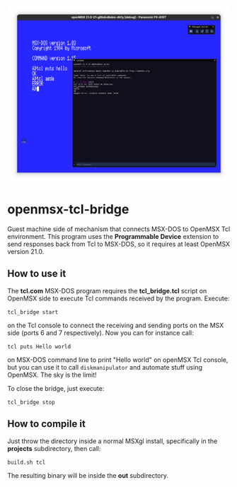 ![Screenshot](images/screenshot.png "Screenshot")

openmsx-tcl-bridge
==================

Guest machine side of mechanism that connects MSX-DOS to OpenMSX Tcl environment. This program uses the **Programmable Device** extension to send responses back from Tcl to MSX-DOS, so it requires at least OpenMSX version 21.0.

How to use it
-------------

The **tcl.com** MSX-DOS program requires the **tcl_bridge.tcl** script on OpenMSX side to execute Tcl commands received by the program. Execute:
```
tcl_bridge start
```
on the Tcl console to connect the receiving and sending ports on the MSX side (ports 6 and 7 respectively). Now you can for instance call:
```
tcl puts Hello world
```
on MSX-DOS command line to print "Hello world" on openMSX Tcl console, but you can use it to call `diskmanipulator` and automate stuff using OpenMSX. The sky is the limit!

To close the bridge, just execute:
```
tcl_bridge stop
```

How to compile it
-----------------

Just throw the directory inside a normal MSXgl install, specifically in the **projects** subdirectory, then call:
```
build.sh tcl
```
The resulting binary will be inside the **out** subdirectory.
